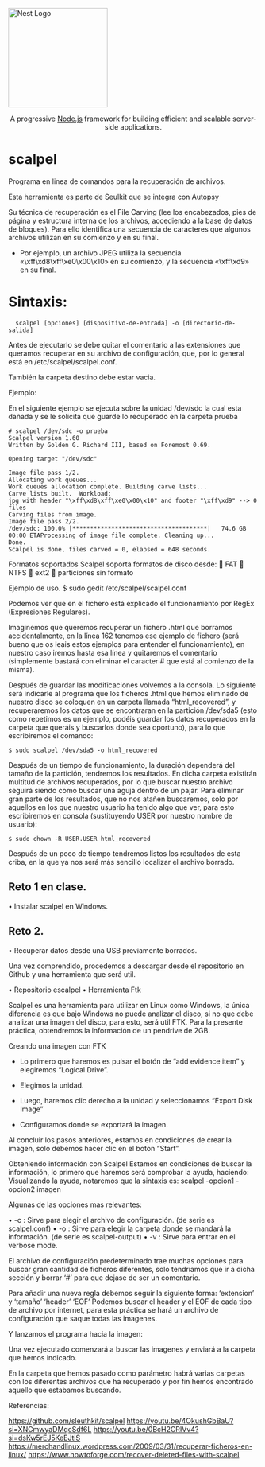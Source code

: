<a href="http://nestjs.com/" target="blank"><img src="https://nestjs.com/img/logo-small.svg" width="200" alt="Nest Logo" /></a>
</p>

[circleci-image]: https://img.shields.io/circleci/build/github/nestjs/nest/master?token=abc123def456
[circleci-url]: https://circleci.com/gh/nestjs/nest

  <p align="center">A progressive <a href="http://nodejs.org" target="_blank">Node.js</a> framework for building efficient and scalable server-side applications.</p>
    <p align="center">


# scalpel

Programa en linea de comandos para la recuperación de archivos. 

Esta herramienta es parte de Seulkit que se integra con Autopsy

Su técnica de recuperación es el  File Carving (lee los encabezados, pies de página y estructura interna de los archivos, accediendo a la base de datos de bloques). Para ello identifica una secuencia de caracteres que algunos archivos utilizan en su comienzo y en su final. 

- Por ejemplo, un archivo JPEG utiliza la secuencia «\xff\xd8\xff\xe0\x00\x10» en su comienzo, y la secuencia «\xff\xd9» en su final.


# Sintaxis:

```
  scalpel [opciones] [dispositivo-de-entrada] -o [directorio-de-salida]
```

Antes de ejecutarlo se debe quitar el comentario a las extensiones que queramos recuperar en su archivo de configuración, que, por lo general está en /etc/scalpel/scalpel.conf. 

También la carpeta destino debe estar vacia.

Ejemplo:

En el siguiente ejemplo se ejecuta sobre la unidad /dev/sdc la cual esta dañada y se le solicita que guarde lo recuperado en la carpeta prueba

```
# scalpel /dev/sdc -o prueba
Scalpel version 1.60
Written by Golden G. Richard III, based on Foremost 0.69.

Opening target "/dev/sdc"

Image file pass 1/2.
Allocating work queues...
Work queues allocation complete. Building carve lists...
Carve lists built.  Workload:
jpg with header "\xff\xd8\xff\xe0\x00\x10" and footer "\xff\xd9" --> 0 files
Carving files from image.
Image file pass 2/2.
/dev/sdc: 100.0% |**************************************|   74.6 GB    00:00 ETAProcessing of image file complete. Cleaning up...
Done.
Scalpel is done, files carved = 0, elapsed = 648 seconds.
```

Formatos soportados
Scalpel soporta formatos de disco desde:
	FAT
	NTFS
	ext2
	particiones sin formato

Ejemplo de uso.
$ sudo gedit /etc/scalpel/scalpel.conf

Podemos ver que en el fichero está explicado el funcionamiento por RegEx (Expresiones Regulares).

Imaginemos que queremos recuperar un fichero .html que borramos accidentalmente, en la línea 162 tenemos ese ejemplo de fichero (será bueno que os leais estos ejemplos para entender el funcionamiento), en nuestro caso iremos hasta esa línea y quitaremos el comentario (simplemente bastará con eliminar el caracter # que está al comienzo de la misma).

Después de guardar las modificaciones volvemos a la consola.
Lo siguiente será indicarle al programa que los ficheros .html que hemos eliminado de nuestro disco se coloquen en un carpeta llamada “html_recovered”, y recuperaremos los datos que se encontraran en la partición /dev/sda5 (esto como repetimos es un ejemplo, podéis guardar los datos recuperados en la carpeta que queráis y buscarlos donde sea oportuno), para lo que escribiremos el comando:

```
$ sudo scalpel /dev/sda5 -o html_recovered
```

Después de un tiempo de funcionamiento, la duración dependerá del tamaño de la partición, tendremos los resultados.
En dicha carpeta existirán multitud de archivos recuperados, por lo que buscar nuestro archivo seguirá siendo como buscar una aguja dentro de un pajar. Para eliminar gran parte de los resultados, que no nos atañen buscaremos, solo por aquellos en los que nuestro usuario ha tenido algo que ver, para esto escribiremos en consola (sustituyendo USER por nuestro nombre de usuario):

```
$ sudo chown -R USER.USER html_recovered
```

Después de un poco de tiempo tendremos listos los resultados de esta criba, en la que ya nos será más sencillo localizar el archivo borrado.


## Reto 1 en clase.
•	Instalar scalpel en Windows.
## Reto 2.
•	Recuperar datos desde una USB previamente borrados.

Una vez comprendido, procedemos a descargar desde el repositorio en Github y una herramienta que será util.

•	Repositorio escalpel
•	Herramienta Ftk


Scalpel es una herramienta para utilizar en Linux como Windows, la única diferencia es que bajo Windows no puede analizar el disco, si no que debe analizar una imagen del disco, para esto, será util FTK.
Para la presente práctica, obtendremos la información de un pendrive de 2GB.

Creando una imagen con FTK

- Lo primero que haremos es pulsar el botón de “add evidence item” y elegiremos “Logical Drive”.

- Elegimos la unidad.
 
- Luego, haremos clic derecho a la unidad y seleccionamos “Export Disk Image”

- Configuramos donde se exportará la imagen.

Al concluir los pasos anteriores, estamos en condiciones de crear la imagen, solo debemos hacer clic en el boton “Start”.

Obteniendo información con Scalpel
Estamos en condiciones de buscar la información, lo primero que haremos será comprobar la ayuda, haciendo:
Visualizando la ayuda, notaremos que la sintaxis es: scalpel -opcion1 -opcion2 imagen

Algunas de las opciones mas relevantes:

•	-c : Sirve para elegir el archivo de configuración. (de serie es scalpel.conf)
•	-o : Sirve para elegir la carpeta donde se mandará la información. (de serie es scalpel-output)
•	-v : Sirve para entrar en el verbose mode.


El archivo de configuración predeterminado trae muchas opciones para buscar gran cantidad de ficheros diferentes, solo tendríamos que ir a dicha sección y borrar ‘#’ para que dejase de ser un comentario.

Para añadir una nueva regla debemos seguir la siguiente forma: ‘extension’ y ‘tamaño’ ‘header’ ‘EOF’
Podemos buscar el header y el EOF de cada tipo de archivo por internet, para esta práctica se hará un archivo de configuración que saque todas las imagenes.

Y lanzamos el programa hacia la imagen:

Una vez ejecutado comenzará a buscar las imagenes y enviará a la carpeta que hemos indicado.

En la carpeta que hemos pasado como parámetro habrá varias carpetas con los diferentes archivos que ha recuperado y por fin hemos encontrado aquello que estabamos buscando.


Referencias:

https://github.com/sleuthkit/scalpel
https://youtu.be/4OkushGbBaU?si=XNCmwyaDMqcSdf6L
https://youtu.be/0BcH2CRIVv4?si=dsKw5rEJ5KeEJtiS
https://merchandlinux.wordpress.com/2009/03/31/recuperar-ficheros-en-linux/
https://www.howtoforge.com/recover-deleted-files-with-scalpel




